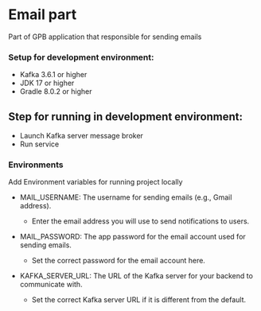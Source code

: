 # Email part
Part of GPB application that responsible for sending emails

### Setup for development environment:

* Kafka 3.6.1 or higher
* JDK 17 or higher
* Gradle 8.0.2 or higher

## Step for running in development environment:
* Launch Kafka server message broker
* Run service

### Environments

Add Environment variables for running project locally

* MAIL_USERNAME: The username for sending emails (e.g., Gmail address).
    * Enter the email address you will use to send notifications to users.


* MAIL_PASSWORD: The app password for the email account used for sending emails.
    * Set the correct password for the email account here.


* KAFKA_SERVER_URL: The URL of the Kafka server for your backend to communicate with.
    * Set the correct Kafka server URL if it is different from the default.